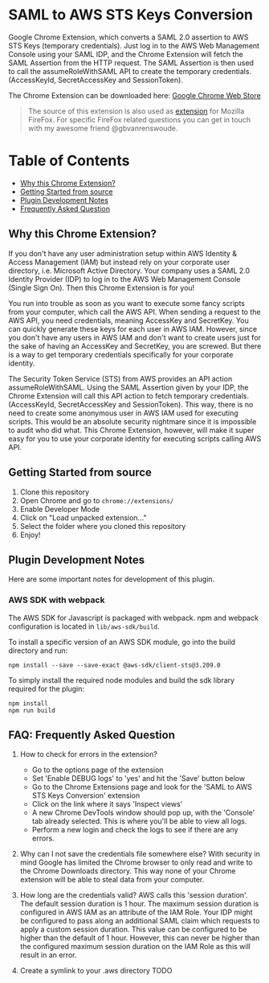 # SAML to AWS STS Keys Conversion
Google Chrome Extension, which converts a SAML 2.0 assertion to AWS STS Keys (temporary credentials). Just log in to the AWS Web Management Console using your SAML IDP, and the Chrome Extension will fetch the SAML Assertion from the HTTP request. The SAML Assertion is then used to call the assumeRoleWithSAML API to create the temporary credentials. (AccessKeyId, SecretAccessKey and SessionToken).

The Chrome Extension can be downloaded here:
[Google Chrome Web Store](https://chrome.google.com/webstore/detail/ekniobabpcnfjgfbphhcolcinmnbehde/)

> The source of this extension is also used as [extension](https://addons.mozilla.org/en-US/firefox/addon/saml-to-aws-sts-keys/) for Mozilla FireFox. For specific FireFox related questions you can get in touch with my awesome friend @gbvanrenswoude.

# Table of Contents
* [Why this Chrome Extension?](#why)
* [Getting Started from source](#gettingstarted)
* [Plugin Development Notes](#development)
* [Frequently Asked Question](#faq)

## <a name="why"></a>Why this Chrome Extension?
If you don't have any user administration setup within AWS Identity & Access Management (IAM) but instead rely on your corporate user directory, i.e. Microsoft Active Directory. Your company uses a SAML 2.0 Identity Provider (IDP) to log in to the AWS Web Management Console (Single Sign On).
Then this Chrome Extension is for you!

You run into trouble as soon as you want to execute some fancy scripts from your computer, which call the AWS API. When sending a request to the AWS API, you need credentials, meaning AccessKey and SecretKey. You can quickly generate these keys for each user in AWS IAM. However, since you don't have any users in AWS IAM and don't want to create users just for the sake of having an AccessKey and SecretKey, you are screwed. But there is a way to get temporary credentials specifically for your corporate identity.

The Security Token Service (STS) from AWS provides an API action assumeRoleWithSAML. Using the SAML Assertion given by your IDP, the Chrome Extension will call this API action to fetch temporary credentials. (AccessKeyId, SecretAccessKey and SessionToken). This way, there is no need to create some anonymous user in AWS IAM used for executing scripts. This would be an absolute security nightmare since it is impossible to audit who did what. This Chrome Extension, however, will make it super easy for you to use your corporate identity for executing scripts calling AWS API.

## <a name="gettingstarted"></a>Getting Started from source
1. Clone this repository
2. Open Chrome and go to `chrome://extensions/`
3. Enable Developer Mode
4. Click on "Load unpacked extension..."
5. Select the folder where you cloned this repository
6. Enjoy!

## <a name="development"></a>Plugin Development Notes
Here are some important notes for development of this plugin.

### AWS SDK with webpack
The AWS SDK for Javascript is packaged with webpack. npm and webpack configuration is located in `lib/aws-sdk/build`.

To install a specific version of an AWS SDK module, go into the build directory and run:
```
npm install --save --save-exact @aws-sdk/client-sts@3.209.0
```

To simply install the required node modules and build the sdk library required for the plugin:
```
npm install
npm run build
```

## <a name="faq"></a>FAQ: Frequently Asked Question
1. How to check for errors in the extension?
    * Go to the options page of the extension
    * Set 'Enable DEBUG logs' to 'yes' and hit the 'Save' button below
    * Go to the Chrome Extensions page and look for the 'SAML to AWS STS Keys Conversion' extension
    * Click on the link where it says 'Inspect views'
    * A new Chrome DevTools window should pop up, with the 'Console' tab already selected. This is where you'll be able to view all logs.
    * Perform a new login and check the logs to see if there are any errors.

2. Why can I not save the credentials file somewhere else?
With security in mind Google has limited the Chrome browser to only read and write to the Chrome Downloads directory. This way none of your Chrome extension will be able to steal data from your computer.

3. How long are the credentials valid?
AWS calls this 'session duration'. The default session duration is 1 hour. The maximum session duration is configured in AWS IAM as an attribute of the IAM Role. Your IDP might be configured to pass along an additional SAML claim which requests to apply a custom session duration. This value can be configured to be higher than the default of 1 hour. However, this can never be higher than the configured maximum session duration on the IAM Role as this will result in an error.

4. Create a symlink to your .aws directory
TODO
